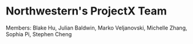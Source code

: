 # Northwestern's ProjectX Team
Members: Blake Hu, Julian Baldwin, Marko Veljanovski, Michelle Zhang, Sophia Pi, Stephen Cheng
